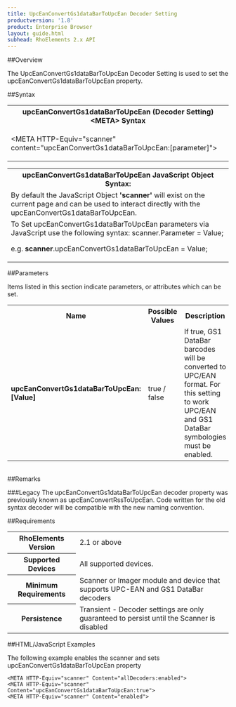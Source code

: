```yaml
---
title: UpcEanConvertGs1dataBarToUpcEan Decoder Setting
productversion: '1.8'
product: Enterprise Browser
layout: guide.html
subhead: RhoElements 2.x API
---
```


##Overview

The UpcEanConvertGs1dataBarToUpcEan Decoder Setting is used to set the upcEanConvertGs1dataBarToUpcEan property.

##Syntax

<table class="re-table"><tr><th class="tableHeading">upcEanConvertGs1dataBarToUpcEan (Decoder Setting) &lt;META&gt; Syntax
</th></tr><tr><td class="clsSyntaxCells clsOddRow"><p>&lt;META HTTP-Equiv="scanner" content="upcEanConvertGs1dataBarToUpcEan:[parameter]"&gt;</p></td></tr></table>
<table class="re-table"><tr><th class="tableHeading">upcEanConvertGs1dataBarToUpcEan JavaScript Object Syntax:</th></tr><tr><td class="clsSyntaxCells clsOddRow">
By default the JavaScript Object <b>'scanner'</b> will exist on the current page and can be used to interact directly with the upcEanConvertGs1dataBarToUpcEan.
</td></tr><tr><td class="clsSyntaxCells clsEvenRow">
To Set upcEanConvertGs1dataBarToUpcEan parameters via JavaScript use the following syntax: scanner.Parameter = Value;
<P />e.g. <b>scanner</b>.upcEanConvertGs1dataBarToUpcEan = Value;
</td></tr></table>

##Parameters


Items listed in this section indicate parameters, or attributes which can be set.
<table class="re-table"><col width="20%" /><col width="20%" /><col width="38%" /><col width="22%" /><tr><th class="tableHeading">Name</th><th class="tableHeading">Possible Values</th><th class="tableHeading">Description</th><th class="tableHeading">Default Value</th></tr><tr><td class="clsSyntaxCells clsOddRow"><b>upcEanConvertGs1dataBarToUpcEan:[Value]
</b></td><td class="clsSyntaxCells clsOddRow">true / false</td><td class="clsSyntaxCells clsOddRow">If true, GS1 DataBar barcodes will be converted to UPC/EAN format.  For this setting to work UPC/EAN and GS1 DataBar symbologies must be enabled.</td><td class="clsSyntaxCells clsOddRow">Device specific</td></tr></table>
<table class="re-table"><col width="78%" /><col width="8%" /><col width="1%" /><col width="5%" /><col width="1%" /><col width="5%" /><col width="2%" /></table>




##Remarks


###Legacy
The upcEanConvertGs1dataBarToUpcEan decoder property was previously known as upcEanConvertRssToUpcEan. Code written for the old syntax decoder will be compatible with the new naming convention.




##Requirements

<table class="re-table"><tr><th class="tableHeading">RhoElements Version</th><td class="clsSyntaxCell clsEvenRow">2.1 or above
</td></tr><tr><th class="tableHeading">Supported Devices</th><td class="clsSyntaxCell clsOddRow">All supported devices.</td></tr><tr><th class="tableHeading">Minimum Requirements</th><td class="clsSyntaxCell clsOddRow">Scanner or Imager module and device that supports UPC-EAN and GS1 DataBar decoders</td></tr><tr><th class="tableHeading">Persistence</th><td class="clsSyntaxCell clsEvenRow">Transient - Decoder settings are only guaranteed to persist until the Scanner is disabled</td></tr></table>


##HTML/JavaScript Examples

The following example enables the scanner and sets upcEanConvertGs1dataBarToUpcEan property

	<META HTTP-Equiv="scanner" Content="allDecoders:enabled">
	<META HTTP-Equiv="scanner" Content="upcEanConvertGs1dataBarToUpcEan:true">
	<META HTTP-Equiv="scanner" Content="enabled">
					





